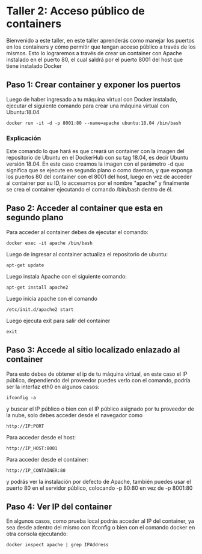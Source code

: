 # Taller 2: Acceso público de containers
Bienvenido a este taller, en este taller aprenderás como manejar los puertos en los containers y cómo permitir que tengan acceso público a través de los mismos. Esto lo lograremos a través de crear un container con Apache instalado en el puerto 80, el cual saldrá por el puerto 8001 del host que tiene instalado Docker

## Paso 1: Crear container y exponer los puertos
Luego de haber ingresado a tu máquina virtual con Docker instalado, ejecutar el siguiente comando para crear una máquina virtual con Ubuntu:18.04
```
docker run -it -d -p 8001:80 --name=apache ubuntu:18.04 /bin/bash
```
### Explicación
Este comando lo que hará es que creará un container con la imagen del repositorio de Ubuntu en el DockerHub con su tag 18.04, es decir Ubuntu versión 18.04. En este caso creamos la imagen con el parámetro -d que significa que se ejecute en segundo plano o como daemon, y que exponga los puertos 80 del container con el 8001 del host, luego en vez de acceder al container por su ID, lo accesamos por el nombre "apache" y finalmente se crea el container ejecutando el comando /bin/bash dentro de él.

## Paso 2: Acceder al container que esta en segundo plano
Para acceder al container debes de ejecutar el comando:
```
docker exec -it apache /bin/bash
```
Luego de ingresar al container actualiza el repositorio de ubuntu:
```
apt-get update
```
Luego instala Apache con el siguiente comando:
```
apt-get install apache2
```
Luego inicia apache con el comando
```
/etc/init.d/apache2 start
```
Luego ejecuta exit para salir del container
```
exit
```
## Paso 3: Accede al sitio localizado enlazado al container
Para esto debes de obtener el ip de tu máquina virtual, en este caso el IP público, dependiendo del proveedor puedes verlo con el comando, podría ser la interfaz eth0 en algunos casos:
```
ifconfig -a 
```
y buscar el IP público o bien con el IP público asignado por tu proveedor de la nube, solo debes acceder desde el navegador como
```
http://IP:PORT
```
Para acceder desde el host:
```
http://IP_HOST:8001
```
Para acceder desde el container:
```
http://IP_CONTAINER:80
```
y podrás ver la instalación por defecto de Apache, también puedes usar el puerto 80 en el servidor público, colocando -p 80:80 en vez de -p 8001:80
## Paso 4: Ver IP del container
En algunos casos, como prueba local podrás acceder al IP del container, ya sea desde adentro del mismo con ifconfig o bien con el comando docker en otra consola ejecutando:
```
docker inspect apache | grep IPAddress
```
